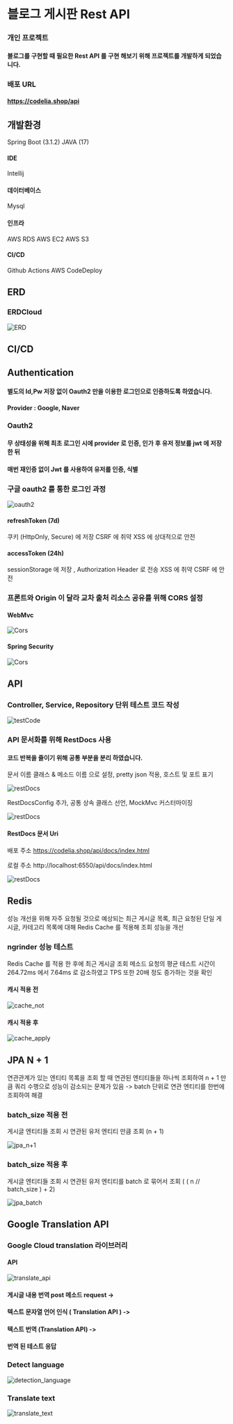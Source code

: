 # 블로그 게시판 Rest API

### 개인 프로젝트
#### 블로그를 구현할 때 필요한 Rest API 를 구현 해보기 위해 프로젝트를 개발하게 되었습니다.

### 배포 URL
#### https://codelia.shop/api

## 개발환경
Spring Boot (3.1.2)
JAVA (17)

#### IDE
Intellij

#### 데이터베이스
Mysql

#### 인프라
AWS RDS
AWS EC2
AWS S3

#### CI/CD
Github Actions
AWS CodeDeploy


## ERD

### ERDCloud
![ERD](/Image/codelia_erd.png)

## CI/CD




## Authentication

#### 별도의 Id,Pw 저장 없이 Oauth2 만을 이용한 로그인으로 인증하도록 하였습니다.

#### Provider : Google, Naver

### Oauth2

#### 무 상태성을 위해 최초 로그인 시에 provider 로 인증, 인가 후 유저 정보를 jwt 에 저장한 뒤
#### 매번 재인증 없이 Jwt 를 사용하여 유저를 인증, 식별

### 구글 oauth2 를 통한 로그인 과정
![oauth2](/Image/codelia_oauth2.png)

#### refreshToken (7d)
쿠키 (HttpOnly, Secure) 에 저장
CSRF 에 취약 XSS 에 상대적으로 안전

#### accessToken (24h)
sessionStorage 에 저장 , Authorization Header 로 전송
XSS 에 취약 CSRF 에 안전

### 프론트와 Origin 이 달라 교차 출처 리소스 공유를 위해 CORS 설정

#### WebMvc
![Cors](/Image/cors/codelia_webmvc_cors.png)

#### Spring Security
![Cors](/Image/cors/codelia_security_cors.png)


## API

### Controller, Service, Repository 단위 테스트 코드 작성

![testCode](/Image/codelia_testcode.png)

### API 문서화를 위해 RestDocs 사용

#### 코드 반복을 줄이기 위해 공통 부분을 분리 하였습니다.

문서 이름 클래스 & 메소드 이름 으로 설정, pretty json 적용, 호스트 및 포트 표기

![restDocs](/Image/restdocs/codelia_restdocs_config.png)

RestDocsConfig 추가, 공통 상속 클래스 선언, MockMvc 커스터마이징

![restDocs](/Image/restdocs/codelia_restdocs_setup.png)


#### RestDocs 문서 Uri

배포 주소 https://codelia.shop/api/docs/index.html

로컬 주소 http://localhost:6550/api/docs/index.html

![restDocs](/Image/restdocs/codelia_restdocs_post.png)


## Redis

성능 개선을 위해 자주 요청될 것으로 예상되는
최근 게시글 목록, 최근 요청된 단일 게시글, 카테고리 목록에 대해
Redis Cache 를 적용해 조회 성능을 개선

### ngrinder 성능 테스트

Redis Cache 를 적용 한 후에 최근 게시글 조회 메소드 요청의
평균 테스트 시간이 264.72ms 에서 7.64ms 로 감소하였고
TPS 또한 20배 정도 증가하는 것을 확인

#### 캐시 적용 전

![cache_not](/Image/redis/codelia_cache_not_apply.png)


#### 캐시 적용 후

![cache_apply](/Image/redis/codelia_cache_apply.png)


## JPA N + 1

연관관계가 있는 엔티티 목록을 조회 할 때 연관된 엔티티들을 하나씩 조회하여
n + 1 만큼 쿼리 수행으로 성능이 감소되는 문제가 있음
->
batch 단위로 연관 엔티티를 한번에 조회하여 해결

### batch_size 적용 전

게시글 엔티티들 조회 시 연관된 유저 엔티티 만큼 조회 (n + 1)

![jpa_n+1](/Image/jpa/codelia_jpa_n+1.png)

### batch_size 적용 후

게시글 엔티티들 조회 시 연관된 유저 엔티티를 batch 로 묶어서 조회 ( ( n // batch_size ) + 2)

![jpa_batch](/Image/jpa/codelia_jpa_batchsize.png)


## Google Translation API

### Google Cloud translation 라이브러리

#### API

![translate_api](/Image/translate/codelia_translate_api.png)

#### 게시글 내용 번역 post 메소드 request ->
#### 텍스트 문자열 언어 인식 ( Translation API ) ->
#### 텍스트 번역 (Translation API) ->
#### 번역 된 테스트 응답

### Detect language

![detection_language](/Image/translate/codelia_detection_language.png)

### Translate text

![translate_text](/Image/translate/codelia_translate_text.png)